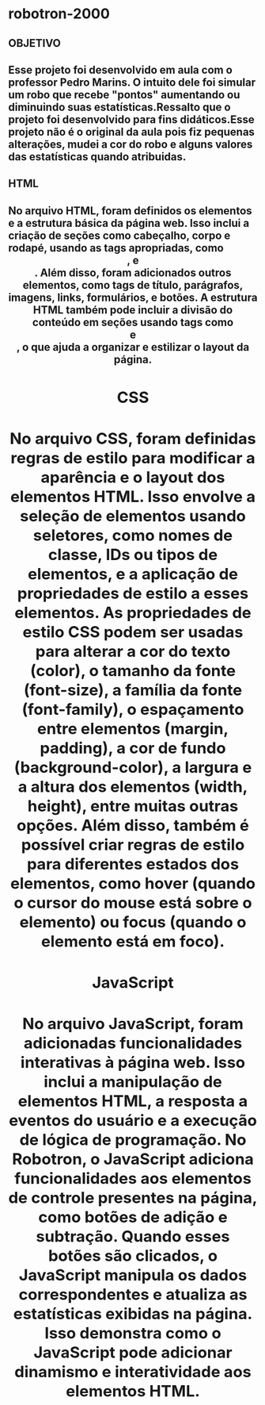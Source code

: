 # robotron-2000

<h2>OBJETIVO<h2> Esse projeto foi desenvolvido em aula com o professor Pedro Marins. O intuito dele foi simular um robo que recebe "pontos" aumentando ou diminuindo suas estatísticas.Ressalto que o projeto foi desenvolvido para fins didáticos.Esse projeto não é o original da aula pois fiz pequenas alterações, mudei a cor do robo e alguns valores das estatísticas quando atribuidas.

<h2>HTML<h2>
No arquivo HTML, foram definidos os elementos e a estrutura básica da página web. Isso inclui a criação de seções como cabeçalho, corpo e rodapé, usando as tags apropriadas, como <header>, <body> e <footer>. Além disso, foram adicionados outros elementos, como tags de título, parágrafos, imagens, links, formulários, e botões.
A estrutura HTML também pode incluir a divisão do conteúdo em seções usando tags como <div> e <section>, o que ajuda a organizar e estilizar o layout da página.

<h2>CSS<h2>
No arquivo CSS, foram definidas regras de estilo para modificar a aparência e o layout dos elementos HTML. Isso envolve a seleção de elementos usando seletores, como nomes de classe, IDs ou tipos de elementos, e a aplicação de propriedades de estilo a esses elementos.
As propriedades de estilo CSS podem ser usadas para alterar a cor do texto (color), o tamanho da fonte (font-size), a família da fonte (font-family), o espaçamento entre elementos (margin, padding), a cor de fundo (background-color), a largura e a altura dos elementos (width, height), entre muitas outras opções.
Além disso, também é possível criar regras de estilo para diferentes estados dos elementos, como hover (quando o cursor do mouse está sobre o elemento) ou focus (quando o elemento está em foco).

<h2>JavaScript<h2>
No arquivo JavaScript, foram adicionadas funcionalidades interativas à página web. Isso inclui a manipulação de elementos HTML, a resposta a eventos do usuário e a execução de lógica de programação.
No Robotron, o JavaScript adiciona funcionalidades aos elementos de controle presentes na página, como botões de adição e subtração. Quando esses botões são clicados, o JavaScript manipula os dados correspondentes e atualiza as estatísticas exibidas na página. Isso demonstra como o JavaScript pode adicionar dinamismo e interatividade aos elementos HTML.
